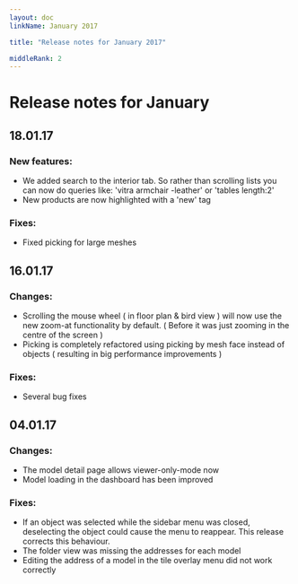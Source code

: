 ```yaml
---
layout: doc
linkName: January 2017

title: "Release notes for January 2017"

middleRank: 2
---
```

# Release notes for January

## 18.01.17

### New features:

* We added search to the interior tab. So rather than scrolling lists you can now do queries like: 'vitra armchair -leather' or 'tables length:2'
* New products are now highlighted with a 'new' tag

### Fixes:

* Fixed picking for large meshes

## 16.01.17

### Changes:

* Scrolling the mouse wheel ( in floor plan & bird view ) will now use the new zoom-at functionality by default. ( Before it was just zooming in the centre of the screen )
* Picking is completely refactored using picking by mesh face instead of objects ( resulting in big performance improvements )

### Fixes:

* Several bug fixes

## 04.01.17

### Changes:

* The model detail page allows viewer-only-mode now
* Model loading in the dashboard has been improved

### Fixes:

* If an object was selected while the sidebar menu was closed, deselecting the object could cause the menu to reappear. This release corrects this behaviour.
* The folder view was missing the addresses for each model
* Editing the address of a model in the tile overlay menu did not work correctly
